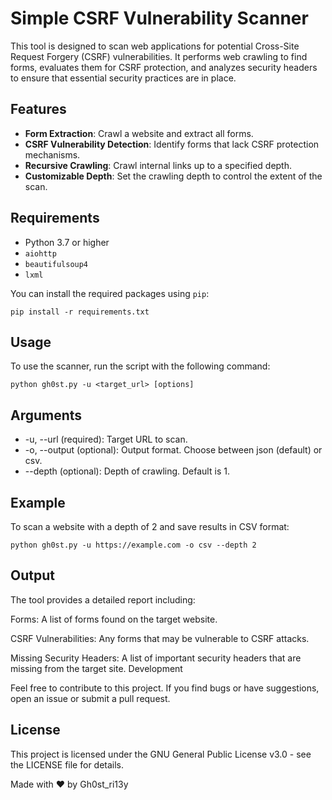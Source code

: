 # Simple CSRF Vulnerability Scanner

This tool is designed to scan web applications for potential Cross-Site Request Forgery (CSRF) vulnerabilities. It performs web crawling to find forms, evaluates them for CSRF protection, and analyzes security headers to ensure that essential security practices are in place.

## Features

- **Form Extraction**: Crawl a website and extract all forms.
- **CSRF Vulnerability Detection**: Identify forms that lack CSRF protection mechanisms.
- **Recursive Crawling**: Crawl internal links up to a specified depth.
- **Customizable Depth**: Set the crawling depth to control the extent of the scan.

## Requirements

- Python 3.7 or higher
- `aiohttp`
- `beautifulsoup4`
- `lxml`

You can install the required packages using `pip`:

```
pip install -r requirements.txt
```

## Usage
To use the scanner, run the script with the following command:
```
python gh0st.py -u <target_url> [options]
```

## Arguments

- -u, --url (required): Target URL to scan.
- -o, --output (optional): Output format. Choose between json (default) or csv.
- --depth (optional): Depth of crawling. Default is 1.

## Example 

To scan a website with a depth of 2 and save results in CSV format:

```
python gh0st.py -u https://example.com -o csv --depth 2
```

## Output

The tool provides a detailed report including:

Forms: A list of forms found on the target website.

CSRF Vulnerabilities: Any forms that may be vulnerable to CSRF attacks.

Missing Security Headers: A list of important security headers that are missing from the target site.
Development

Feel free to contribute to this project. If you find bugs or have suggestions, open an issue or submit a pull request.

## License

This project is licensed under the GNU General Public License v3.0 - see the LICENSE file for details.

Made with ❤️ by Gh0st_ri13y


